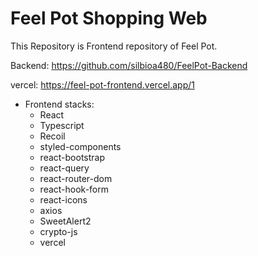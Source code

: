 # Feel Pot Shopping Web

This Repository is Frontend repository of Feel Pot.

Backend: https://github.com/silbioa480/FeelPot-Backend

vercel: https://feel-pot-frontend.vercel.app/1

+ Frontend stacks:
    + React
    + Typescript
    + Recoil
    + styled-components
    + react-bootstrap
    + react-query
    + react-router-dom
    + react-hook-form
    + react-icons
    + axios
    + SweetAlert2
    + crypto-js
    + vercel
